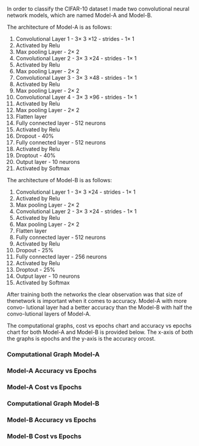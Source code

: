 In order to classify the CIFAR-10 dataset I made two convolutional neural network models, which are named Model-A and Model-B.

The architecture of Model-A is as follows:
1) Convolutional Layer 1 - 3× 3 ×12 - strides - 1× 1
2) Activated by Relu
3) Max pooling Layer - 2× 2
4) Convolutional Layer 2 - 3× 3 ×24 - strides - 1× 1
5) Activated by Relu
6) Max pooling Layer - 2× 2
7) Convolutional Layer 3 - 3× 3 ×48 - strides - 1× 1
8) Activated by Relu
9) Max pooling Layer - 2× 2
10) Convolutional Layer 4 - 3× 3 ×96 - strides - 1× 1
11) Activated by Relu
12) Max pooling Layer - 2× 2
13) Flatten layer
14) Fully connected layer - 512 neurons
15) Activated by Relu
16) Dropout - 40%
17) Fully connected layer - 512 neurons
18) Activated by Relu
19) Droptout - 40%
20) Output layer - 10 neurons
21) Activated by Softmax

The architecture of Model-B is as follows:
1) Convolutional Layer 1 - 3× 3 ×24 - strides - 1× 1
2) Activated by Relu
3) Max pooling Layer - 2× 2
4) Convolutional Layer 2 - 3× 3 ×24 - strides - 1× 1
5) Activated by Relu
6) Max pooling Layer - 2× 2
7) Flatten layer
8) Fully connected layer - 512 neurons
9) Activated by Relu
10) Dropout - 25%
11) Fully connected layer - 256 neurons
12) Activated by Relu
13) Droptout - 25%
14) Output layer - 10 neurons
15) Activated by Softmax

After training both the networks the clear observation was that size of thenetwork is important when it comes to accuracy. Model-A with more convo-
lutional layer had a better accuracy than the Model-B with half the convo-lutional layers of Model-A.

The computational graphs, cost vs epochs chart and accuracy vs epochs
chart for both Model-A and Model-B is provided below.
The x-axis of both the graphs is epochs and the y-axis is the accuracy orcost.


### Computational Graph Model-A


### Model-A Accuracy vs Epochs

### Model-A Cost vs Epochs


### Computational Graph Model-B


### Model-B Accuracy vs Epochs

### Model-B Cost vs Epochs


